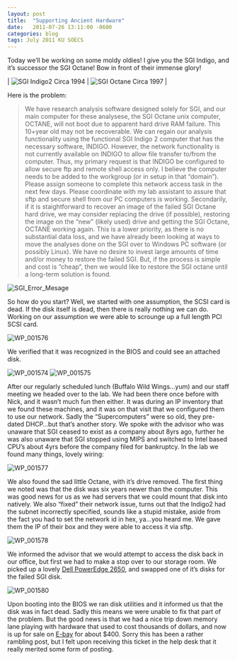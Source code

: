 ```yaml
---
layout: post
title:  "Supporting Ancient Hardware"
date:   2011-07-26 13:11:00 -0600
categories: blog
tags: July 2011 KU SOECS
---
```

Today we’ll be working on some moldy oldies! I give you the SGI Indigo, and it’s successor the SGI Octane! Bow in front of their immense glory!

| ![SGI Indigo2 Circa 1994](https://upload.wikimedia.org/wikipedia/commons/d/d3/Indigo2.jpeg) | ![SGI Octane Circa 1997](https://upload.wikimedia.org/wikipedia/commons/3/35/SgiOctane.jpg) |

Here is the problem:

> We have research analysis software designed solely for SGI, and our main computer for these analysese, the SGI Octane unix computer, OCTANE, will not boot due to apparent hard drive RAM failure. This 10+year old may not be recoverable.
>We can regain our analysis functionality using the functional SGI Indigo 2 computer that has the necessary software, INDIGO. However, the network functionality is not currently available on INDIGO to allow file transfer to/from the computer. Thus, my primary request is that INDIGO be configured to allow secure ftp and remote shell access only.
>I believe the computer needs to be added to the workgroup (or in setup in that “domain”). Please assign someone to complete this network access task in the next few days. Please coordinate with my lab assistant to assure that sftp and secure shell from our PC computers is working.
>Secondarily, if it is staightforward to recover an image of the failed SGI Octane hard drive, we may consider replacing the drive (if possible), restoring the image on the “new” (likely used) drive and getting the SGI Octane, OCTANE working again. This is a lower priority, as there is no substantial data loss, and we have already been looking at ways to move the analyses done on the SGI over to Windows PC software (or possibly Linux). We have no desire to invest large amounts of time and/or money to restore the failed SGI. But, if the process is simple and cost is “cheap”, then we would like to restore the SGI octane until a long-term solution is found.

![SGI_Error_Mesage](https://prdwebappstorage.blob.core.windows.net/pattontech/images/SGI_Error_Mesage.JPG)

So how do you start? Well, we started with one assumption, the SCSI card is dead. If the disk itself is dead, then there is really nothing we can do. Working on our assumption we were able to scrounge up a full length PCI SCSI card.

![WP_001576](https://prdwebappstorage.blob.core.windows.net/pattontech/images/WP_001576.jpg)

We verified that it was recognized in the BIOS and could see an attached disk.

![WP_001574](https://prdwebappstorage.blob.core.windows.net/pattontech/images/WP_001574.jpg)
![WP_001575](https://prdwebappstorage.blob.core.windows.net/pattontech/images/WP_001575.jpg)

After our regularly scheduled lunch (Buffalo Wild Wings…yum) and our staff meeting we headed over to the lab. We had been there once before with Nick, and it wasn’t much fun then either. It was during an IP inventory that we found these machines, and it was on that visit that we configured them to use our network. Sadly the “Supercomputers” were so old, they pre-dated DHCP…but that’s another story. We spoke with the advisor who was unaware that SGI ceased to exist as a company about 8yrs ago, further he was also unaware that SGI stopped using MIPS and switched to Intel based CPU’s about 4yrs before the company filed for bankruptcy.
In the lab we found many things, lovely wiring:

![WP_001577](https://prdwebappstorage.blob.core.windows.net/pattontech/images/WP_001577.jpg)

We also found the sad little Octane, with it’s drive removed. The first thing we noted was that the disk was six years newer than the computer. This was good news for us as we had servers that we could mount that disk into natively. We also “fixed” their network issue, turns out that the Indigo2 had the subnet incorrectly specified, sounds like a stupid mistake, aside from the fact you had to set the network id in hex, ya…you heard me. We gave them the IP of their box and they were able to access it via sftp.

![WP_001578](https://prdwebappstorage.blob.core.windows.net/pattontech/images/WP_001578.jpg)

We informed the advisor that we would attempt to access the disk back in our office, but first we had to make a stop over to our storage room. We picked up a lovely [Dell PowerEdge 2650](http://www.dell.com/downloads/global/products/pedge/en/2650_specs.pdf), and swapped one of it’s disks for the failed SGI disk.

![WP_001580](https://prdwebappstorage.blob.core.windows.net/pattontech/images/WP_001580.jpg)

Upon booting into the BIOS we ran disk utilities and it informed us that the disk was in fact dead. Sadly this means we were unable to fix that part of the problem. But the good news is that we had a nice trip down memory lane playing with hardware that used to cost thousands of dollars, and now is up for sale on [E-bay](http://shop.ebay.com/i.html?_from=R40&_trksid=p5197.m570.l1313&_nkw=sgi+octane&_sacat=See-All-Categories) for about $400. Sorry this has been a rather rambling post, but I felt upon receiving this ticket in the help desk that it really merited some form of posting.
